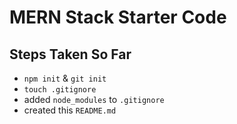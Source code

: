 # MERN Stack Starter Code

## Steps Taken So Far
- `npm init` & `git init`
- `touch .gitignore`
- added `node_modules` to `.gitignore`
- created this `README.md`
